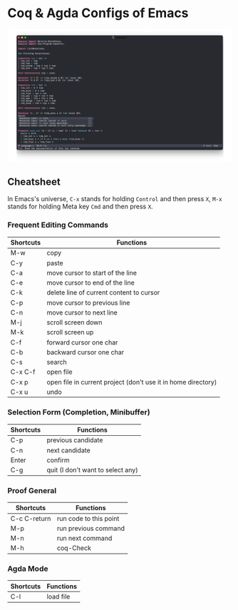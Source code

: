 # Coq & Agda Configs of Emacs

![Screenshot](https://github.com/juniorxxue/xcode-theme/blob/main/images/xcode-dark-theme.png)

## Cheatsheet

In Emacs's universe, `C-x` stands for holding `Control` and then press `X`, `M-x` stands for holding Meta key `Cmd` and then press `X`.

### Frequent Editing Commands

| Shortcuts | Functions                                                    |
| --------- | ------------------------------------------------------------ |
| M-w       | copy                                                         |
| C-y       | paste                                                        |
| C-a       | move cursor to start of the line                             |
| C-e       | move cursor to end of the line                               |
| C-k       | delete line of current content to cursor                     |
| C-p       | move cursor to previous line                                 |
| C-n       | move cursor to next line                                     |
| M-j       | scroll screen  down                                          |
| M-k       | scroll screen up                                             |
| C-f       | forward cursor one char                                      |
| C-b       | backward cursor one char                                     |
| C-s       | search                                                       |
| C-x C-f   | open file                                                    |
| C-x p     | open file in current project (don't use it in home directory) |
| C-x u     | undo                                                         |

### Selection Form (Completion, Minibuffer)

| Shortcuts    | Functions                  |
|--------------|----------------------------|
| C-p | previous candidate |
| C-n       | next candidate |
| Enter | confirm |
| C-g | quit (I don't want to select any) |

### Proof General

| Shortcuts    | Functions                  |
|--------------|----------------------------|
| C-c C-return | run code to this point |
| M-p          | run previous command       |
| M-n          | run next command           |
| M-h | coq-Check |

### Agda Mode

| Shortcuts    | Functions                  |
|--------------|----------------------------|
| C-l | load file |
